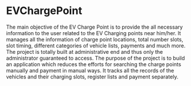 # EVChargePoint
The main objective of the EV Charge Point is to provide the all necessary information to the user related to the EV Charging points near him/her. It manages all the information of charge point locations, total number slots, slot timing, different categories of vehicle lists, payments and much more. The project is totally built at administrative end and thus only the administrator guaranteed to access. The purpose of the project is to build an application which reduces the efforts for searching the charge points manually and payment in manual ways. It tracks all the records of the vehicles and their charging slots, register lists and payment separately. 

